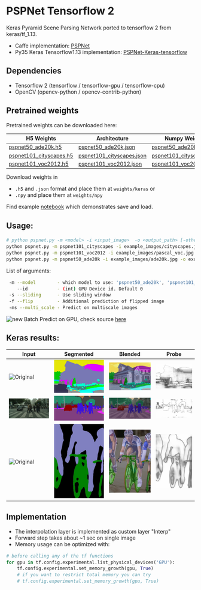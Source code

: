 # PSPNet Tensorflow 2

Keras Pyramid Scene Parsing Network ported to tensorflow 2 from keras/tf_1.13.

- Caffe implementation: [PSPNet](https://github.com/hszhao/PSPNet)
- Py35 Keras Tensorflow1.13 implementation: [PSPNet-Keras-tensorflow](https://github.com/Vladkryvoruchko/PSPNet-Keras-tensorflow)

## Dependencies

- Tensorflow 2 (tensorflow / tensorflow-gpu / tensorflow-cpu)
- OpenCV (opencv-python / opencv-contrib-python)

## Pretrained weights

Pretrained weights can be downloaded here:

| H5 Weights | Architecture | Numpy Weights |
|------------|--------------|---------------|
| [pspnet50_ade20k.h5](https://www.dropbox.com/s/7eyuzmag8df41j4/pspnet50_ade20k.h5?dl=0) | [pspnet50_ade20k.json](https://www.dropbox.com/s/xy7gs4g2def5z89/pspnet50_ade20k.json?dl=0) | [pspnet50_ade20k.npy](https://www.dropbox.com/s/z8la9ugpdss8k8q/pspnet50_ade20k.npy?dl=0) |
| [pspnet101_cityscapes.h5](https://www.dropbox.com/s/oymx9ktu6zrv7vz/pspnet101_cityscapes.h5?dl=0) | [pspnet101_cityscapes.json](https://www.dropbox.com/s/pofkdnf59nbs5w0/pspnet101_cityscapes.json?dl=0) | [pspnet101_cityscapes.npy](https://www.dropbox.com/s/2tdl01ihse7p9sr/pspnet101_cityscapes.npy?dl=0) |
| [pspnet101_voc2012.h5](https://www.dropbox.com/s/lqkmukeuo78cbcs/pspnet101_voc2012.h5?dl=0) | [pspnet101_voc2012.json](https://www.dropbox.com/s/i9f2p3q1d4wohd3/pspnet101_voc2012.json?dl=0) | [pspnet101_voc2012.npy](https://www.dropbox.com/s/yp4im80m72r6h98/pspnet101_voc2012.npy?dl=0) |

Download weights in 
- `.h5` and `.json` format and place them at `weights/keras` or
- `.npy` and place them at `weights/npy`

Find example [notebook](save_and_load.ipynb) which demonstrates save and load.

## Usage:

```sh
# python pspnet.py -m <model> -i <input_image>  -o <output_path> [-other_arguments]
python pspnet.py -m pspnet101_cityscapes -i example_images/cityscapes.jpg -o example_results/cityscapes.jpg -s -ms -f
python pspnet.py -m pspnet101_voc2012 -i example_images/pascal_voc.jpg -o example_results/pascal_voc.jpg -s -ms -f
python pspnet.py -m pspnet50_ade20k -i example_images/ade20k.jpg -o example_results/ade20k.jpg -s -ms -f
```
List of arguments:
```sh
 -m --model        - which model to use: 'pspnet50_ade20k', 'pspnet101_cityscapes', 'pspnet101_voc2012'
    --id           - (int) GPU Device id. Default 0
 -s --sliding      - Use sliding window
 -f --flip         - Additional prediction of flipped image
 -ms --multi_scale - Predict on multiscale images
```

![new](https://img.shields.io/badge/-new-blue) Batch Predict on GPU, check source [here](https://github.com/saravanabalagi/pspnet_tf2/blob/master/pspnet.py#L49)

## Keras results:

| Input | Segmented | Blended | Probe |
|-------|-----------|---------|-------|
| ![Original](example_images/ade20k.jpg) | ![New](example_results/ade20k_seg.jpg) | ![New](example_results/ade20k_seg_blended.jpg) | ![New](example_results/ade20k_probs.jpg) |
| ![Original](example_images/cityscapes.jpg) | ![New](example_results/cityscapes_seg.jpg) | ![New](example_results/cityscapes_seg_blended.jpg) | ![New](example_results/cityscapes_probs.jpg) |
| ![Original](example_images/pascal_voc.jpg) | ![New](example_results/pascal_voc_seg.jpg) | ![New](example_results/pascal_voc_seg_blended.jpg) | ![New](example_results/pascal_voc_probs.jpg) |

## Implementation 

* The interpolation layer is implemented as custom layer "Interp"
* Forward step takes about ~1 sec on single image
* Memory usage can be optimized with:
```python
# before calling any of the tf functions
for gpu in tf.config.experimental.list_physical_devices('GPU'):
    tf.config.experimental.set_memory_growth(gpu, True)
    # if you want to restrict total memory you can try
    # tf.config.experimental.set_memory_growth(gpu, True)
```
